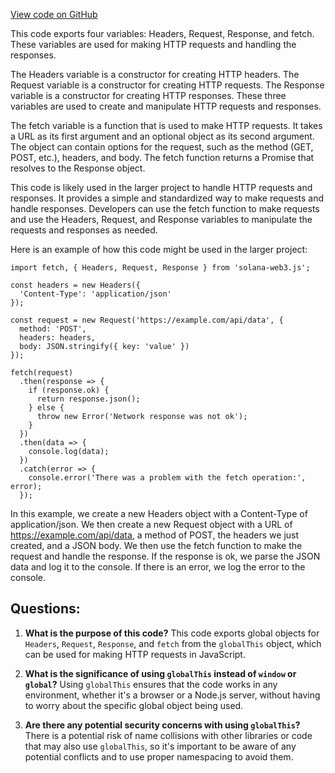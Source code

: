 [View code on GitHub](https://github.com/solana-labs/solana-web3.js/blob/master/packages/library-legacy/src/__forks__/react-native/fetch-impl.ts)

This code exports four variables: Headers, Request, Response, and fetch. These variables are used for making HTTP requests and handling the responses. 

The Headers variable is a constructor for creating HTTP headers. The Request variable is a constructor for creating HTTP requests. The Response variable is a constructor for creating HTTP responses. These three variables are used to create and manipulate HTTP requests and responses. 

The fetch variable is a function that is used to make HTTP requests. It takes a URL as its first argument and an optional object as its second argument. The object can contain options for the request, such as the method (GET, POST, etc.), headers, and body. The fetch function returns a Promise that resolves to the Response object. 

This code is likely used in the larger project to handle HTTP requests and responses. It provides a simple and standardized way to make requests and handle responses. Developers can use the fetch function to make requests and use the Headers, Request, and Response variables to manipulate the requests and responses as needed. 

Here is an example of how this code might be used in the larger project:

```
import fetch, { Headers, Request, Response } from 'solana-web3.js';

const headers = new Headers({
  'Content-Type': 'application/json'
});

const request = new Request('https://example.com/api/data', {
  method: 'POST',
  headers: headers,
  body: JSON.stringify({ key: 'value' })
});

fetch(request)
  .then(response => {
    if (response.ok) {
      return response.json();
    } else {
      throw new Error('Network response was not ok');
    }
  })
  .then(data => {
    console.log(data);
  })
  .catch(error => {
    console.error('There was a problem with the fetch operation:', error);
  });
```

In this example, we create a new Headers object with a Content-Type of application/json. We then create a new Request object with a URL of https://example.com/api/data, a method of POST, the headers we just created, and a JSON body. We then use the fetch function to make the request and handle the response. If the response is ok, we parse the JSON data and log it to the console. If there is an error, we log the error to the console.
## Questions: 
 1. **What is the purpose of this code?** 
This code exports global objects for `Headers`, `Request`, `Response`, and `fetch` from the `globalThis` object, which can be used for making HTTP requests in JavaScript.

2. **What is the significance of using `globalThis` instead of `window` or `global`?** 
Using `globalThis` ensures that the code works in any environment, whether it's a browser or a Node.js server, without having to worry about the specific global object being used.

3. **Are there any potential security concerns with using `globalThis`?** 
There is a potential risk of name collisions with other libraries or code that may also use `globalThis`, so it's important to be aware of any potential conflicts and to use proper namespacing to avoid them.